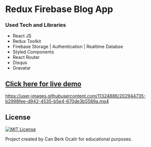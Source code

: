 # Redux Firebase Blog App

### Used Tech and Libraries
* React JS
* Redux Toolkit
* Firebase Storage | Authentication | Realtime Databse
* Styled Components
* React Router
* Disqus
* Gravatar

## [Click here for live demo](https://gleaming-bunny-a87b8c.netlify.app/)



https://user-images.githubusercontent.com/11324886/202944735-b2998fee-d942-4535-b5e4-670de3b5589a.mp4



## License

[![MIT License](https://img.shields.io/badge/License-MIT-green.svg)](https://choosealicense.com/licenses/mit/)

Project created by Can Berk Ocalir for educational purposes.
